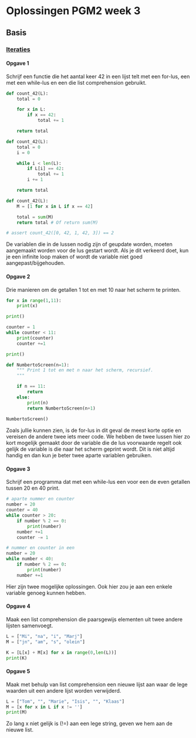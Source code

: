 # Oplossingen PGM2 week 3

## Basis

### [Iteraties](/problems/instap/10_iteraties)

#### Opgave 1

Schrijf een functie die het aantal keer 42 in een lijst telt met een for-lus, een met een while-lus en een die list comprehension gebruikt.

```python
def count_42(L):
    total = 0

    for x in L:
        if x == 42:
            total += 1

    return total

def count_42(L):
    total = 0
    i = 0

    while i < len(L):
        if L[i] == 42:
            total += 1
        i += 1

    return total

def count_42(L):
    M = [1 for x in L if x == 42]

    total = sum(M)
    return total # Of return sum(M) 

# assert count_42([0, 42, 1, 42, 3]) == 2
```

De variablen die in de lussen nodig zijn of geupdate worden, moeten aangemaakt worden voor de lus gestart wordt. 
Als je dit verkeerd doet, kun je een infinite loop maken of wordt de variable niet goed aangepast/bijgehouden.


#### Opgave 2

Drie manieren om de getallen 1 tot en met 10 naar het scherm te printen.

```python
for x in range(1,11):
    print(x)

print()

counter = 1
while counter < 11:
    print(counter)
    counter +=1

print()

def NumbertoScreen(n=1):
    """ Print 1 tot en met n naar het scherm, recursief.
    """

    if n == 11:
        return
    else:
        print(n)
        return NumbertoScreen(n+1)
    
NumbertoScreen()
```

Zoals jullie kunnen zien, is de for-lus in dit geval de meest korte optie en vereisen de andere twee iets meer code. We hebben de twee lussen hier zo kort mogelijk gemaakt door de variable die de lus voorwaarde regelt ook gelijk de variable is die naar het scherm geprint wordt. Dit is niet altijd handig en dan kun je beter twee aparte variablen gebruiken.


#### Opgave 3

Schrijf een programma dat met een while-lus een voor een de even getallen tussen 20 en 40 print.

```python
# aparte nummer en counter
number = 20
counter = 40
while counter > 20:
    if number % 2 == 0:
        print(number)
    number +=1
    counter -= 1

# nummer en counter in een
number = 20
while number < 40:
    if number % 2 == 0:
        print(number)
    number +=1
```

Hier zijn twee mogelijke oplossingen. Ook hier zou je aan een enkele variable genoeg kunnen hebben.


#### Opgave 4

Maak een list comprehension die paarsgewijs elementen uit twee andere lijsten samenvoegt.

```python
L = ["Mi", "na", "i", "Marj"]
M = ["jn", "am", "s", "olein"]

K = [L[x] + M[x] for x in range(0,len(L))]
print(K)
```


#### Opgave 5

Maak met behulp van list comprehension een nieuwe lijst aan waar de lege waarden uit een andere lijst worden verwijderd.

```python
L = ["Tom", "", "Marie", "Isis", "", "Klaas"]
M = [x for x in L if x != '']
print(M)
```

Zo lang x niet gelijk is (!=) aan een lege string, geven we hem aan de nieuwe list.
